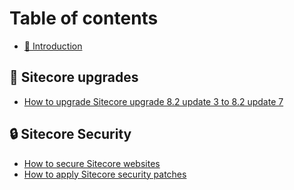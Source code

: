 # Table of contents

* [🏡 Introduction](README.md)

## 🧰 Sitecore upgrades

* [How to upgrade Sitecore upgrade 8.2 update 3 to 8.2 update 7](sitecore-upgrades/how-to-upgrade-sitecore-8-2-update-3-to-8-2-update-7.md)

## 🔒 Sitecore Security

* [How to secure Sitecore websites](sitecore-security/how-to-secure-sitecore-websites.md)
* [How to apply Sitecore security patches](how-to-apply-sitecore-security-patches-maintenance.md)

